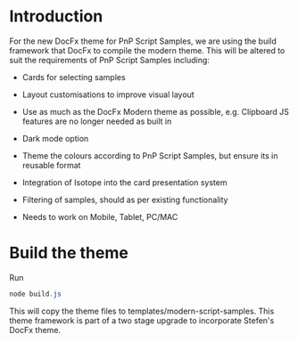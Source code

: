 # Introduction

For the new DocFx theme for PnP Script Samples, we are using the build framework that DocFx to compile the modern theme.
This will be altered to suit the requirements of PnP Script Samples including:

- Cards for selecting samples
- Layout customisations to improve visual layout
- Use as much as the DocFx Modern theme as possible, e.g. Clipboard JS features are no longer needed as built in
- Dark mode option

- Theme the colours according to PnP Script Samples, but ensure its in reusable format
- Integration of Isotope into the card presentation system
- Filtering of samples, should as per existing functionality
- Needs to work on Mobile, Tablet, PC/MAC

# Build the theme

Run

```powershell
node build.js
```

This will copy the theme files to templates/modern-script-samples.
This theme framework is part of a two stage upgrade to incorporate Stefen's DocFx theme.
